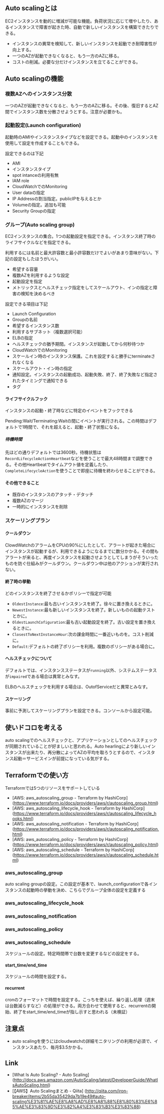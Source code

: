 ## Auto scalingとは
EC2インスタンスを動的に増減が可能な機能。負荷状況に応じて増やしたり、あるインスタンスで障害が起きた時、自動で新しいインスタンスを構築できたりできる。

* インスタンスの異常を検知して、新しいインスタンスを起動でき耐障害性が向上する。
* 一つのAZが起動できなくなると、もう一方のAZに移る。
* コストの削減。必要な分だけインスタンスを立てることができる。

## Auto scalingの機能
### 複数AZへのインスタンス分散
一つのAZが起動できなくなると、もう一方のAZに移る。その後、復旧するとAZ間でインスタンス数を分散させようとする。注意が必要かも。

### 起動設定(Launch configuration)
起動時のAMIやインスタンスタイプなどを設定できる。起動中のインスタンスを使用して設定を作成することもできる。

設定できるのは下記
* AMI
* インスタンスタイプ
* spot intanceの利用有無
* IAM role
* CloudWatchでのMonitoring
* User dataの指定
* IP Addressの割当指定。publicIPを与えるとか
* Volumeの指定。追加も可能
* Security Groupの指定


### グループ(Auto scaling group)

EC2インスタンスの集合。1つの起動設定を指定できる。インスタンス終了時のライフサイクルなどを指定できる。

利用するには名前と最大許容数と最小許容数だけでよいがあまり意味がない。下記の設定もしたほうがいい。

* 希望する容量
* 複数AZを利用するような設定
* 起動設定を指定
* メトリックスとヘルスチェック指定をしてスケールアウト、インの指定と障害の検知を決めるべき

設定できる項目は下記

* Launch Configuration
* Groupの名前
* 希望するインスタンス数
* 利用するサブネット（複数選択可能）
* ELBの指定
* ヘルスチェックの猶予期間。インスタンスが起動してから何秒待つか
* CloudWatchでのMonitoring
* スケールイン時のインスタンス保護。これを設定すると勝手にterminateされなくなる
* スケールアウト・イン時の指定
* 通知設定。インスタンスの起動成功、起動失敗、終了、終了失敗など指定されたタイミングで通知できる
* タグ

#### ライフサイクルフック
インスタンスの起動・終了時などに特定のイベントをフックできる

Pending:Wait/Terminating:Waitの間にイベントが実行される。この時間はデフォルトで1時間で、それを超えると、起動・終了状態になる。

##### 待機時間
先ほどの通りデフォルトでは3600秒。待機状態は`RecordLifecycleActionHeartbeat`などを使うことで最大48時間まで調整できる。その他Heartbeatでタイムアウト値を定義したり、`CompleteLifecycleAction`を使うことで即座に待機を終わらせることができる。

#### その他できること
* 既存のインスタンスのアタッチ・デタッチ
* 複数AZのマージ
* 一時的にインスタンスを削除


### スケーリングプラン
#### クールダウン
ClowdWatchのアラームをCPUの90%にしたとして、アラートが起きた場合にインスタンスが起動するが、利用できるようになるまでに数分かかる。その間もアラートが来ると、再度インスタンスを起動させようとしてしまうがそういったものを防ぐ仕組みがクールダウン。クールダウン中は他のアクションが実行されない。

#### 終了時の挙動
どのインスタンスを終了させるかポリシーで指定が可能

* `OldestInstance`:最も古いインスタンスを終了。徐々に置き換えるときに。
* `NewestInstance`:最も新しいインスタンスを終了。新しいものの起動テストとかに。
* `OldestLaunchCofiguration`:最も古い起動設定を終了。古い設定を置き換えるときに。
* `ClosestToNextInstanceHour`:次の課金時間に一番近いものを。コスト削減に。
* `Default`:デフォルトの終了ポリシーを利用。複数のポリシーがある場合に。

#### ヘルスチェックについて
デフォルトでは、インスタンスステータスが`running`以外、システムステータスが`impaired`である場合は異常とみなす。

ELBのヘルスチェックを利用する場合は、OutofServiceだと異常とみなす。

#### スケーリング
事前に予測してスケーリングプランを設定できる。コンソールから設定可能。


## 使いドコロを考える
auto scalingでのヘルスチェックと、アプリケーションとしてのヘルスチェックが同期されていることが好ましいと思われる。Auto hearlingにより新しいインスタンスが出来たり、再分散によってAZの平均を取ろうとするので、インスタンス起動＝サービスインが前提になっている気がする。

## Terraformでの使い方
Terraformでは5つのリソースをサポートしている
* [AWS: aws_autoscaling_group - Terraform by HashiCorp] (https://www.terraform.io/docs/providers/aws/r/autoscaling_group.html)
* [AWS: aws_autoscaling_lifecycle_hook - Terraform by HashiCorp] (https://www.terraform.io/docs/providers/aws/r/autoscaling_lifecycle_hooks.html)
* [AWS: aws_autoscaling_notification - Terraform by HashiCorp] (https://www.terraform.io/docs/providers/aws/r/autoscaling_notification.html)
* [AWS: aws_autoscaling_policy - Terraform by HashiCorp] (https://www.terraform.io/docs/providers/aws/r/autoscaling_policy.html)
* [AWS: aws_autoscaling_schedule - Terraform by HashiCorp] (https://www.terraform.io/docs/providers/aws/r/autoscaling_schedule.html)

### aws_autoscaling_group
auto scaling groupの設定。この設定が基本で、launch_configurationで各インスタンスの起動時の挙動を決め、こちらでグループ全体の設定を定義する

### aws_autoscaling_lifecycle_hook

### aws_autoscaling_notification

### aws_autoscaling_policy


### aws_autoscaling_schedule
スケジュールの設定。特定時間帯で台数を変更するなどの設定をする。

#### start_time/end_time
スケジュールの時間を設定する。

#### recurrent
cronのフォーマットで時間を設定する。こっちを使えば、繰り返し処理（週末は台数減らすなど）の処理ができる。両方合わせて使用すると、recurrentの開始、終了をstart_time/end_timeが指し示すと思われる（未検証）

## 注意点
* auto scalingを使うにはcloudwatchの詳細モニタリングの利用が必須で、インスタンスあたり、毎月$3.5かかる。

## Link
* [What Is Auto Scaling? - Auto Scaling] (http://docs.aws.amazon.com/AutoScaling/latest/DeveloperGuide/WhatIsAutoScaling.html)
* [【AWS】Auto Scalingまとめ - Qiita] (http://qiita.com/iron-breaker/items/2b55da35429da7b19e49#auto-scaling%E3%81%AE%E8%A8%AD%E8%A8%88%E8%80%83%E6%85%AE%E3%83%9D%E3%82%A4%E3%83%B3%E3%83%88)
